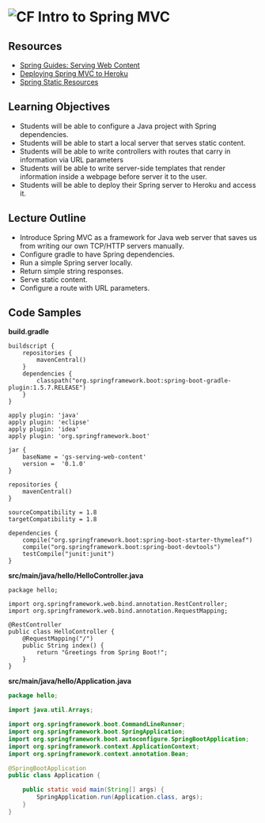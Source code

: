 # ![CF](http://i.imgur.com/7v5ASc8.png) Intro to Spring MVC

## Resources
* [Spring Guides: Serving Web Content](https://spring.io/guides/gs/serving-web-content/)
* [Deploying Spring MVC to Heroku](https://devcenter.heroku.com/articles/deploying-spring-boot-apps-to-heroku)
* [Spring Static Resources](https://spring.io/blog/2013/12/19/serving-static-web-content-with-spring-boot)

## Learning Objectives
* Students will be able to configure a Java project with Spring dependencies.
* Students will be able to start a local server that serves static content.
* Students will be able to write controllers with routes that carry in
  information via URL parameters
* Students will be able to write server-side templates that render information
  inside a webpage before server it to the user.
* Students will be able to deploy their Spring server to Heroku and access it.

## Lecture Outline
* Introduce Spring MVC as a framework for Java web server that saves us from
  writing our own TCP/HTTP servers manually.
* Configure gradle to have Spring dependencies.
* Run a simple Spring server locally.
* Return simple string responses.
* Serve static content.
* Configure a route with URL parameters.
  
## Code Samples
**build.gradle**
```
buildscript {
    repositories {
        mavenCentral()
    }
    dependencies {
        classpath("org.springframework.boot:spring-boot-gradle-plugin:1.5.7.RELEASE")
    }
}

apply plugin: 'java'
apply plugin: 'eclipse'
apply plugin: 'idea'
apply plugin: 'org.springframework.boot'

jar {
    baseName = 'gs-serving-web-content'
    version =  '0.1.0'
}

repositories {
    mavenCentral()
}

sourceCompatibility = 1.8
targetCompatibility = 1.8

dependencies {
    compile("org.springframework.boot:spring-boot-starter-thymeleaf")
    compile("org.springframework.boot:spring-boot-devtools")
    testCompile("junit:junit")
}
```


**src/main/java/hello/HelloController.java**
```
package hello;

import org.springframework.web.bind.annotation.RestController;
import org.springframework.web.bind.annotation.RequestMapping;

@RestController
public class HelloController {
    @RequestMapping("/")
    public String index() {
        return "Greetings from Spring Boot!";
    }
}
```

**src/main/java/hello/Application.java**
```java
package hello;

import java.util.Arrays;

import org.springframework.boot.CommandLineRunner;
import org.springframework.boot.SpringApplication;
import org.springframework.boot.autoconfigure.SpringBootApplication;
import org.springframework.context.ApplicationContext;
import org.springframework.context.annotation.Bean;

@SpringBootApplication
public class Application {

    public static void main(String[] args) {
        SpringApplication.run(Application.class, args);
    }
}
```
